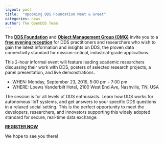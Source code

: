 ```yaml
---
layout: post
title:  "Upcoming DDS Foundation Meet & Greet"
categories: news
author: The OpenDDS Team
---
```


The [**DDS Foundation**](https://www.dds-foundation.org) and [**Object Management Group (OMG)**](https://www.omg.org) invite you to a [**free evening reception**](https://www.omg.org/events/tn-19/special-events/DDS-Meet-Greet.htm) for DDS practitioners and researchers who wish to gain the latest information and insights on DDS, the proven data connectivity standard for mission-critical, industrial-grade applications.

This 2-hour informal event will feature leading academic researchers discussing their work with DDS, posters of selected research projects, a panel presentation, and live demonstrations.

- WHEN: Monday, September 23, 2019, 5:00 pm - 7:00 pm<br/>
- WHERE: Loews Vanderbilt Hotel, 2100 West End Ave, Nashville, TN, USA

The session is for all levels of DDS enthusiasts. Learn how DDS works for autonomous IIoT systems, and get answers to your specific DDS questions in a relaxed social setting. This is the perfect opportunity to meet the developers, researchers, and innovators supporting this widely adopted standard for secure, real-time data exchange.

[**REGISTER NOW**](https://www.omg.org/events/tn-19/special-events/DDS-Meet-Greet.htm)<br/>

We hope to see you there!
